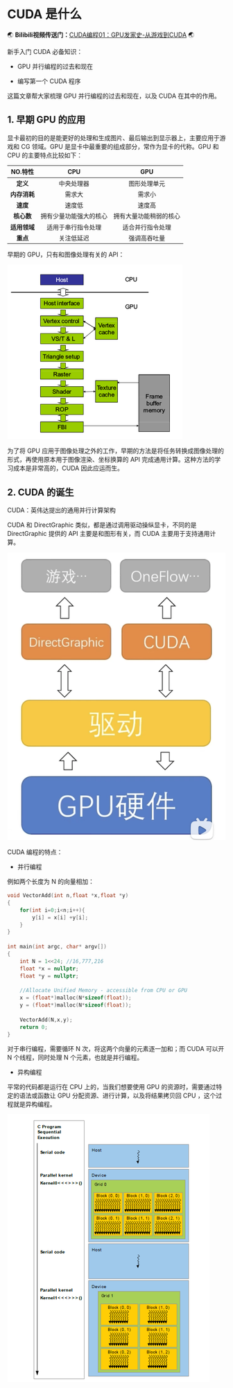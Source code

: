 # CUDA 是什么




:earth_asia: **Bilibili视频传送门：**[CUDA编程01：GPU发家史-从游戏到CUDA](https://www.bilibili.com/video/BV1Mb4y1p7BG?share_source=copy_web) :earth_asia:

新手入门 CUDA 必备知识：

- GPU 并行编程的过去和现在

- 编写第一个 CUDA 程序

这篇文章帮大家梳理 GPU 并行编程的过去和现在，以及 CUDA 在其中的作用。

## 1. 早期 GPU 的应用

显卡最初的目的是能更好的处理和生成图片、最后输出到显示器上，主要应用于游戏和 CG 领域。GPU 是显卡中最重要的组成部分，常作为显卡的代称。GPU 和 CPU 的主要特点比较如下：


| **NO.特性** | **CPU**     | **GPU**     |
|:---------:|:-----------:|:-----------:|
| **定义**    | 中央处理器       | 图形处理单元      |
| **内存消耗**  | 需求大         | 需求小         |
| **速度**    | 速度低         | 速度高         |
| **核心数**   | 拥有少量功能强大的核心 | 拥有大量功能稍弱的核心 |
| **适用领域**  | 适用于串行指令处理   | 适合并行指令处理    |
| **重点**    | 关注低延迟       | 强调高吞吐量      |


早期的 GPU，只有和图像处理有关的 API：


![gpu_cell](01_what_is_cuda_files/gpu_cell.png)


为了将 GPU 应用于图像处理之外的工作，早期的方法是将任务转换成图像处理的形式，再使用原本用于图像渲染、坐标换算的 API 完成通用计算。这种方法的学习成本是非常高的，CUDA 因此应运而生。

## 2. CUDA 的诞生

CUDA：英伟达提出的通用并行计算架构

CUDA 和 DirectGraphic 类似，都是通过调用驱动操纵显卡，不同的是 DirectGraphic 提供的 API 主要是和图形有关，而 CUDA 主要用于支持通用计算。

![CUDA_DirectGraphic](01_what_is_cuda_files/cuda_directgraphic.png)

CUDA 编程的特点：

- 并行编程

例如两个长度为 N 的向量相加：

```C++
void VectorAdd(int n,float *x,float *y)
{
    for(int i=0;i<n;i++){
        y[i] = x[i] +y[i];
    }
}

int main(int argc, char* argv[])
{
    int N = 1<<24; //16,777,216
    float *x = nullptr;
    float *y = nullptr;
    
    //Allocate Unified Memory - accessible from CPU or GPU
    x = (float*)malloc(N*sizeof(float));
    y = (float*)malloc(N*sizeof(float));
    
    VectorAdd(N,x,y);
    return 0;
}
```

对于串行编程，需要循环 N 次，将这两个向量的元素逐一加和；而 CUDA 可以开 N 个线程，同时处理 N 个元素，也就是并行编程。

- 异构编程

平常的代码都是运行在 CPU 上的，当我们想要使用 GPU 的资源时，需要通过特定的语法或函数让 GPU 分配资源、进行计算，以及将结果拷贝回 CPU ，这个过程就是异构编程。

![CUDA_DirectGraphic](01_what_is_cuda_files/cuda_parallel_clear.png)

